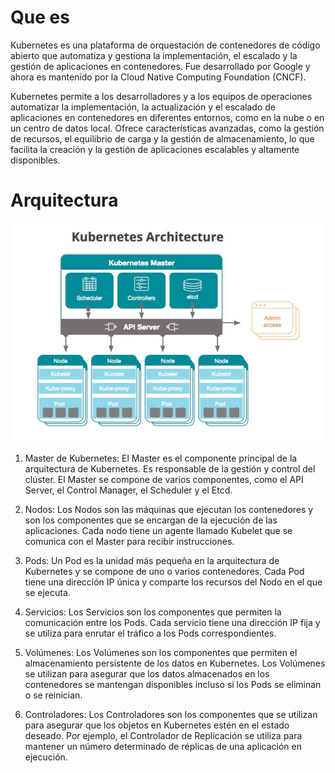 # Que es

Kubernetes es una plataforma de orquestación de contenedores de código abierto que automatiza y gestiona la implementación, el escalado y la gestión de aplicaciones en contenedores. Fue desarrollado por Google y ahora es mantenido por la Cloud Native Computing Foundation (CNCF).

Kubernetes permite a los desarrolladores y a los equipos de operaciones automatizar la implementación, la actualización y el escalado de aplicaciones en contenedores en diferentes entornos, como en la nube o en un centro de datos local. Ofrece características avanzadas, como la gestión de recursos, el equilibrio de carga y la gestión de almacenamiento, lo que facilita la creación y la gestión de aplicaciones escalables y altamente disponibles.


# Arquitectura

![arq kubernates](./img/arq_kubernates.png)

1. Master de Kubernetes: El Master es el componente principal de la arquitectura de Kubernetes. Es responsable de la gestión y control del clúster. El Master se compone de varios componentes, como el API Server, el Control Manager, el Scheduler y el Etcd.

2. Nodos: Los Nodos son las máquinas que ejecutan los contenedores y son los componentes que se encargan de la ejecución de las aplicaciones. Cada nodo tiene un agente llamado Kubelet que se comunica con el Master para recibir instrucciones.

3. Pods: Un Pod es la unidad más pequeña en la arquitectura de Kubernetes y se compone de uno o varios contenedores. Cada Pod tiene una dirección IP única y comparte los recursos del Nodo en el que se ejecuta.

4. Servicios: Los Servicios son los componentes que permiten la comunicación entre los Pods. Cada servicio tiene una dirección IP fija y se utiliza para enrutar el tráfico a los Pods correspondientes.

5. Volúmenes: Los Volúmenes son los componentes que permiten el almacenamiento persistente de los datos en Kubernetes. Los Volúmenes se utilizan para asegurar que los datos almacenados en los contenedores se mantengan disponibles incluso si los Pods se eliminan o se reinician.

6. Controladores: Los Controladores son los componentes que se utilizan para asegurar que los objetos en Kubernetes estén en el estado deseado. Por ejemplo, el Controlador de Replicación se utiliza para mantener un número determinado de réplicas de una aplicación en ejecución.

